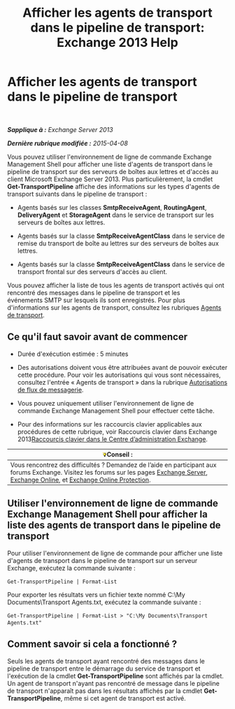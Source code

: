 ﻿---
title: 'Afficher les agents de transport dans le pipeline de transport: Exchange 2013 Help'
TOCTitle: Afficher les agents de transport dans le pipeline de transport
ms:assetid: bd715d8e-7b21-48de-8f68-d425d8506e4c
ms:mtpsurl: https://technet.microsoft.com/fr-fr/library/Bb124395(v=EXCHG.150)
ms:contentKeyID: 51407230
ms.date: 04/24/2018
mtps_version: v=EXCHG.150
ms.translationtype: HT
---

# Afficher les agents de transport dans le pipeline de transport

 

_**Sapplique à :** Exchange Server 2013_

_**Dernière rubrique modifiée :** 2015-04-08_

Vous pouvez utiliser l'environnement de ligne de commande Exchange Management Shell pour afficher une liste d'agents de transport dans le pipeline de transport sur des serveurs de boîtes aux lettres et d'accès au client Microsoft Exchange Server 2013. Plus particulièrement, la cmdlet **Get-TransportPipeline** affiche des informations sur les types d'agents de transport suivants dans le pipeline de transport :

  - Agents basés sur les classes **SmtpReceiveAgent**, **RoutingAgent**, **DeliveryAgent** et **StorageAgent** dans le service de transport sur les serveurs de boîtes aux lettres.

  - Agents basés sur la classe **SmtpReceiveAgentClass** dans le service de remise du transport de boîte au lettres sur des serveurs de boîtes aux lettres.

  - Agents basés sur la classe **SmtpReceiveAgentClass** dans le service de transport frontal sur des serveurs d'accès au client.

Vous pouvez afficher la liste de tous les agents de transport activés qui ont rencontré des messages dans le pipeline de transport et les événements SMTP sur lesquels ils sont enregistrés. Pour plus d'informations sur les agents de transport, consultez les rubriques [Agents de transport](transport-agents-exchange-2013-help.md).

## Ce qu'il faut savoir avant de commencer

  - Durée d'exécution estimée : 5 minutes

  - Des autorisations doivent vous être attribuées avant de pouvoir exécuter cette procédure. Pour voir les autorisations qui vous sont nécessaires, consultez l'entrée « Agents de transport » dans la rubrique [Autorisations de flux de messagerie](mail-flow-permissions-exchange-2013-help.md).

  - Vous pouvez uniquement utiliser l'environnement de ligne de commande Exchange Management Shell pour effectuer cette tâche.

  - Pour des informations sur les raccourcis clavier applicables aux procédures de cette rubrique, voir Raccourcis clavier dans Exchange 2013[Raccourcis clavier dans le Centre d’administration Exchange](keyboard-shortcuts-in-the-exchange-admin-center-exchange-online-protection-help.md).

<table>
<thead>
<tr class="header">
<th><img src="images/Bb125224.tip(EXCHG.150).gif" title="Conseil" alt="Conseil" />Conseil :</th>
</tr>
</thead>
<tbody>
<tr class="odd">
<td>Vous rencontrez des difficultés ? Demandez de l’aide en participant aux forums Exchange. Visitez les forums sur les pages <a href="https://go.microsoft.com/fwlink/p/?linkid=60612">Exchange Server</a>, <a href="https://go.microsoft.com/fwlink/p/?linkid=267542">Exchange Online</a>, et <a href="https://go.microsoft.com/fwlink/p/?linkid=285351">Exchange Online Protection</a>.</td>
</tr>
</tbody>
</table>


## Utiliser l'environnement de ligne de commande Exchange Management Shell pour afficher la liste des agents de transport dans le pipeline de transport

Pour utiliser l'environnement de ligne de commande pour afficher une liste d'agents de transport dans le pipeline de transport sur un serveur Exchange, exécutez la commande suivante :

    Get-TransportPipeline | Format-List

Pour exporter les résultats vers un fichier texte nommé C:\\My Documents\\Transport Agents.txt, exécutez la commande suivante :

    Get-TransportPipeline | Format-List > "C:\My Documents\Transport Agents.txt"

## Comment savoir si cela a fonctionné ?

Seuls les agents de transport ayant rencontré des messages dans le pipeline de transport entre le démarrage du service de transport et l'exécution de la cmdlet **Get-TransportPipeline** sont affichés par la cmdlet. Un agent de transport n'ayant pas rencontré de message dans le pipeline de transport n'apparaît pas dans les résultats affichés par la cmdlet **Get-TransportPipeline**, même si cet agent de transport est activé.

